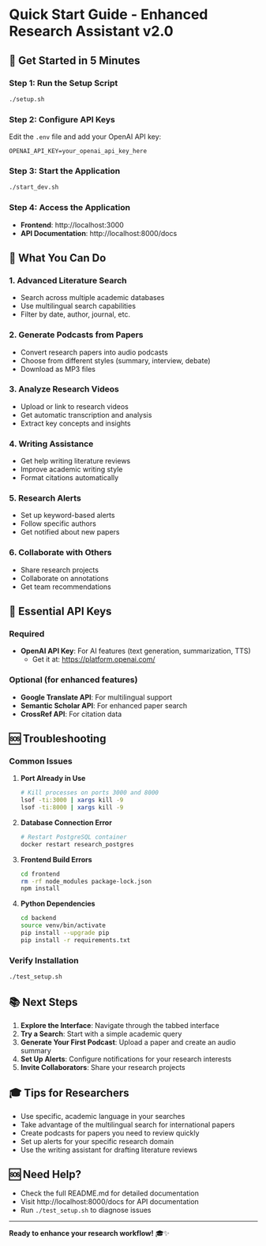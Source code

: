 # Quick Start Guide - Enhanced Research Assistant v2.0

## 🚀 Get Started in 5 Minutes

### Step 1: Run the Setup Script

```bash
./setup.sh
```

### Step 2: Configure API Keys

Edit the `.env` file and add your OpenAI API key:

```env
OPENAI_API_KEY=your_openai_api_key_here
```

### Step 3: Start the Application

```bash
./start_dev.sh
```

### Step 4: Access the Application

- **Frontend**: http://localhost:3000
- **API Documentation**: http://localhost:8000/docs

## 🎯 What You Can Do

### 1. Advanced Literature Search

- Search across multiple academic databases
- Use multilingual search capabilities
- Filter by date, author, journal, etc.

### 2. Generate Podcasts from Papers

- Convert research papers into audio podcasts
- Choose from different styles (summary, interview, debate)
- Download as MP3 files

### 3. Analyze Research Videos

- Upload or link to research videos
- Get automatic transcription and analysis
- Extract key concepts and insights

### 4. Writing Assistance

- Get help writing literature reviews
- Improve academic writing style
- Format citations automatically

### 5. Research Alerts

- Set up keyword-based alerts
- Follow specific authors
- Get notified about new papers

### 6. Collaborate with Others

- Share research projects
- Collaborate on annotations
- Get team recommendations

## 🔑 Essential API Keys

### Required

- **OpenAI API Key**: For AI features (text generation, summarization, TTS)
  - Get it at: https://platform.openai.com/

### Optional (for enhanced features)

- **Google Translate API**: For multilingual support
- **Semantic Scholar API**: For enhanced paper search
- **CrossRef API**: For citation data

## 🆘 Troubleshooting

### Common Issues

1. **Port Already in Use**

   ```bash
   # Kill processes on ports 3000 and 8000
   lsof -ti:3000 | xargs kill -9
   lsof -ti:8000 | xargs kill -9
   ```

2. **Database Connection Error**

   ```bash
   # Restart PostgreSQL container
   docker restart research_postgres
   ```

3. **Frontend Build Errors**

   ```bash
   cd frontend
   rm -rf node_modules package-lock.json
   npm install
   ```

4. **Python Dependencies**
   ```bash
   cd backend
   source venv/bin/activate
   pip install --upgrade pip
   pip install -r requirements.txt
   ```

### Verify Installation

```bash
./test_setup.sh
```

## 📚 Next Steps

1. **Explore the Interface**: Navigate through the tabbed interface
2. **Try a Search**: Start with a simple academic query
3. **Generate Your First Podcast**: Upload a paper and create an audio summary
4. **Set Up Alerts**: Configure notifications for your research interests
5. **Invite Collaborators**: Share your research projects

## 🎓 Tips for Researchers

- Use specific, academic language in your searches
- Take advantage of the multilingual search for international papers
- Create podcasts for papers you need to review quickly
- Set up alerts for your specific research domain
- Use the writing assistant for drafting literature reviews

## 🆘 Need Help?

- Check the full README.md for detailed documentation
- Visit http://localhost:8000/docs for API documentation
- Run `./test_setup.sh` to diagnose issues

---

**Ready to enhance your research workflow!** 🎓✨
